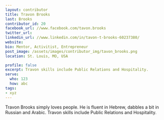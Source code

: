 ```yaml
---
layout: contributor
title: Travon Brooks
last: Brooks
contributor_id: 20
facebook_url: //www.facebook.com/tavon.brooks
twitter_url: 
linkedin_url: //www.linkedin.com/in/tavon-t-brooks-60237380/
website: 
bio: Mentor, Activitist, Entrepreneur
post_image: /assets/images/contributor_img/tavon_brooks.png
location: St. Louis, MO, USA

profile: false
excerpt: Travon skills include Public Relations and Hospitality.
serve:
  who: 123
  how: abc
tags:
- xyz
---
```


Travon Brooks simply loves people. He is fluent in Hebrew, dabbles a bit in Russian and Arabic. Travon skills include Public Relations and Hospitality.
